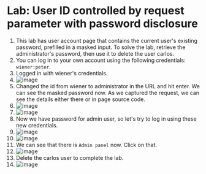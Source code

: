 # Lab: User ID controlled by request parameter with password disclosure

1.  This lab has user account page that contains the current user's existing password, prefilled in a masked input. To solve the lab, retrieve the administrator's password, then use it to delete the user carlos.
2.  You can log in to your own account using the following credentials: `wiener:peter`.
3.  Logged in with wiener's credentials.
4.  ![image](https://github.com/Lord-Edward/Web-Security-Academy-Learning-Paths/assets/117797209/6fa5b192-188d-4ee8-acd0-0e59aa960be6)
5.  Changed the id from wiener to administrator in the URL and hit enter. We can see the masked password now. As we captured the request, we can see the details either there or in page source code.
6.  ![image](https://github.com/Lord-Edward/Web-Security-Academy-Learning-Paths/assets/117797209/47c1d7c0-9e84-441c-b96e-0e5901d9836c)
7.  ![image](https://github.com/Lord-Edward/Web-Security-Academy-Learning-Paths/assets/117797209/7eaf22d1-9d8c-4584-b5e9-d04ef66cc714)
8.  Now we have password for admin user, so let's try to log in using these new credentials.
9.  ![image](https://github.com/Lord-Edward/Web-Security-Academy-Learning-Paths/assets/117797209/5dcaaa9f-4d36-48c3-839f-1007061280d5)
10.  ![image](https://github.com/Lord-Edward/Web-Security-Academy-Learning-Paths/assets/117797209/33354393-9945-4eaa-a899-9714f3cb891c)
11.  We can see that there is `Admin panel` now. Click on that.
12.  ![image](https://github.com/Lord-Edward/Web-Security-Academy-Learning-Paths/assets/117797209/84b483a9-09e8-4efb-bba5-23996b28326f)
13.  Delete the carlos user to complete the lab.
14.  ![image](https://github.com/Lord-Edward/Web-Security-Academy-Learning-Paths/assets/117797209/e9bb9de9-257b-4a0a-a396-d631bf1704a6)







